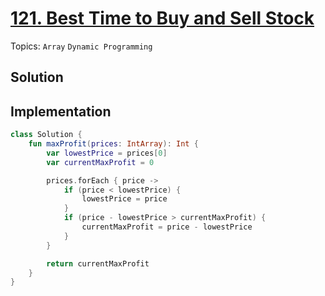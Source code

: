 # [121. Best Time to Buy and Sell Stock](https://leetcode.com/problems/best-time-to-buy-and-sell-stock/)

Topics: `Array` `Dynamic Programming`

## Solution

## Implementation

```kotlin
class Solution {
    fun maxProfit(prices: IntArray): Int {
        var lowestPrice = prices[0]
        var currentMaxProfit = 0

        prices.forEach { price ->
            if (price < lowestPrice) {
                lowestPrice = price
            }
            if (price - lowestPrice > currentMaxProfit) {
                currentMaxProfit = price - lowestPrice
            }
        }

        return currentMaxProfit
    }
}
```
